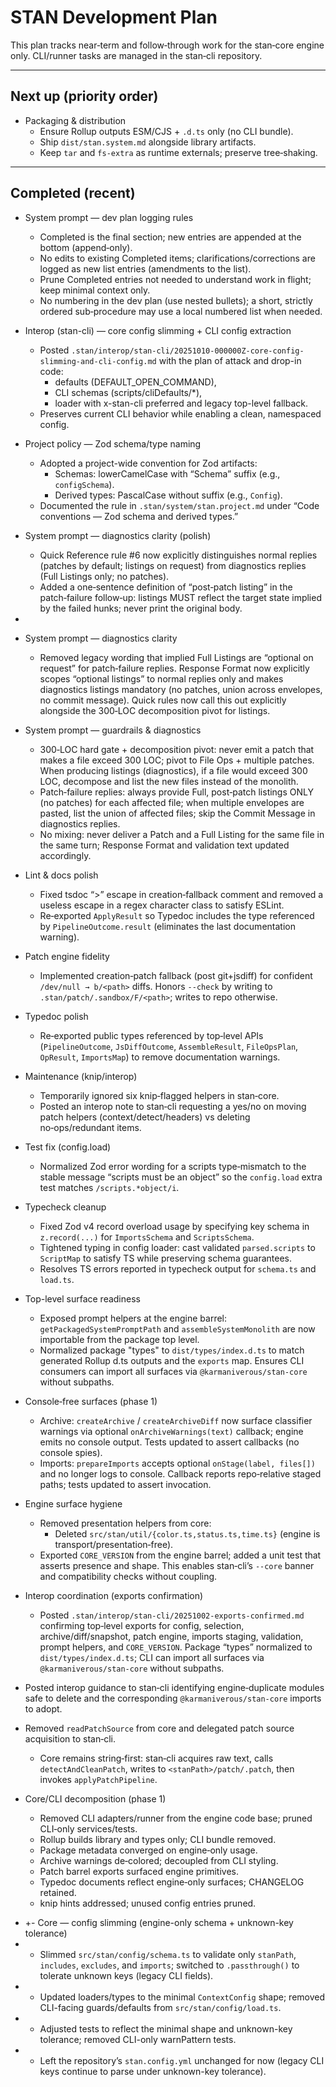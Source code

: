 # STAN Development Plan

This plan tracks near‑term and follow‑through work for the stan‑core engine only. CLI/runner tasks are managed in the stan‑cli repository.

---

## Next up (priority order)

- Packaging & distribution
  - Ensure Rollup outputs ESM/CJS + `.d.ts` only (no CLI bundle).
  - Ship `dist/stan.system.md` alongside library artifacts.
  - Keep `tar` and `fs-extra` as runtime externals; preserve tree‑shaking.

---

## Completed (recent)

- System prompt — dev plan logging rules
  - Completed is the final section; new entries are appended at the bottom (append‑only).
  - No edits to existing Completed items; clarifications/corrections are logged as new list entries (amendments to the list).
  - Prune Completed entries not needed to understand work in flight; keep minimal context only.
  - No numbering in the dev plan (use nested bullets); a short, strictly ordered sub‑procedure may use a local numbered list when needed.

- Interop (stan-cli) — core config slimming + CLI config extraction
  - Posted `.stan/interop/stan-cli/20251010-000000Z-core-config-slimming-and-cli-config.md` with the plan of attack and drop-in code:
    - defaults (DEFAULT_OPEN_COMMAND),
    - CLI schemas (scripts/cliDefaults/\*),
    - loader with x-stan-cli preferred and legacy top-level fallback.
  - Preserves current CLI behavior while enabling a clean, namespaced config.
- Project policy — Zod schema/type naming
  - Adopted a project-wide convention for Zod artifacts:
    - Schemas: lowerCamelCase with “Schema” suffix (e.g., `configSchema`).
    - Derived types: PascalCase without suffix (e.g., `Config`).
  - Documented the rule in `.stan/system/stan.project.md` under “Code conventions — Zod schema and derived types.”
- System prompt — diagnostics clarity (polish)
  - Quick Reference rule #6 now explicitly distinguishes normal replies (patches by default; listings on request) from diagnostics replies (Full Listings only; no patches).
  - Added a one‑sentence definition of “post‑patch listing” in the patch‑failure follow‑up: listings MUST reflect the target state implied by the failed hunks; never print the original body.

-
- System prompt — diagnostics clarity
  - Removed legacy wording that implied Full Listings are “optional on request” for patch‑failure replies. Response Format now explicitly scopes “optional listings” to normal replies only and makes diagnostics listings mandatory (no patches, union across envelopes, no commit message). Quick rules now call this out explicitly alongside the 300‑LOC decomposition pivot for listings.

- System prompt — guardrails & diagnostics
  - 300‑LOC hard gate + decomposition pivot: never emit a patch that makes a file exceed 300 LOC; pivot to File Ops + multiple patches. When producing listings (diagnostics), if a file would exceed 300 LOC, decompose and list the new files instead of the monolith.
  - Patch‑failure replies: always provide Full, post‑patch listings ONLY (no patches) for each affected file; when multiple envelopes are pasted, list the union of affected files; skip the Commit Message in diagnostics replies.
  - No mixing: never deliver a Patch and a Full Listing for the same file in the same turn; Response Format and validation text updated accordingly.

- Lint & docs polish
  - Fixed tsdoc “\>” escape in creation‑fallback comment and removed a useless escape in a regex character class to satisfy ESLint.
  - Re‑exported `ApplyResult` so Typedoc includes the type referenced by `PipelineOutcome.result` (eliminates the last documentation warning).

- Patch engine fidelity
  - Implemented creation‑patch fallback (post git+jsdiff) for confident `/dev/null → b/<path>` diffs. Honors `--check` by writing to `.stan/patch/.sandbox/F/<path>`; writes to repo otherwise.

- Typedoc polish
  - Re‑exported public types referenced by top‑level APIs (`PipelineOutcome`, `JsDiffOutcome`, `AssembleResult`, `FileOpsPlan`, `OpResult`, `ImportsMap`) to remove documentation warnings.

- Maintenance (knip/interop)
  - Temporarily ignored six knip‑flagged helpers in stan‑core.
  - Posted an interop note to stan‑cli requesting a yes/no on moving patch helpers (context/detect/headers) vs deleting no‑ops/redundant items.

- Test fix (config.load)
  - Normalized Zod error wording for a scripts type‑mismatch to the stable message “scripts must be an object” so the `config.load` extra test matches `/scripts.*object/i`.

- Typecheck cleanup
  - Fixed Zod v4 record overload usage by specifying key schema in `z.record(...)` for `ImportsSchema` and `ScriptsSchema`.
  - Tightened typing in config loader: cast validated `parsed.scripts` to `ScriptMap` to satisfy TS while preserving schema guarantees.
  - Resolves TS errors reported in typecheck output for `schema.ts` and `load.ts`.

- Top-level surface readiness
  - Exposed prompt helpers at the engine barrel: `getPackagedSystemPromptPath` and `assembleSystemMonolith` are now importable from the package top level.
  - Normalized package "types" to `dist/types/index.d.ts` to match generated Rollup d.ts outputs and the `exports` map. Ensures CLI consumers can import all surfaces via `@karmaniverous/stan-core` without subpaths.

- Console‑free surfaces (phase 1)
  - Archive: `createArchive` / `createArchiveDiff` now surface classifier warnings via optional `onArchiveWarnings(text)` callback; engine emits no console output. Tests updated to assert callbacks (no console spies).
  - Imports: `prepareImports` accepts optional `onStage(label, files[])` and no longer logs to console. Callback reports repo‑relative staged paths; tests updated to assert invocation.

- Engine surface hygiene
  - Removed presentation helpers from core:
    - Deleted `src/stan/util/{color.ts,status.ts,time.ts}` (engine is transport/presentation‑free).
  - Exported `CORE_VERSION` from the engine barrel; added a unit test that asserts presence and shape. This enables stan‑cli’s `--core` banner and compatibility checks without coupling.

- Interop coordination (exports confirmation)
  - Posted `.stan/interop/stan-cli/20251002-exports-confirmed.md` confirming top‑level exports for config, selection, archive/diff/snapshot, patch engine, imports staging, validation, prompt helpers, and `CORE_VERSION`. Package “types” normalized to `dist/types/index.d.ts`; CLI can import all surfaces via `@karmaniverous/stan-core` without subpaths.

- Posted interop guidance to stan‑cli identifying engine‑duplicate modules safe to delete and the corresponding `@karmaniverous/stan-core` imports to adopt.

- Removed `readPatchSource` from core and delegated patch source acquisition to stan‑cli.
  - Core remains string‑first: stan‑cli acquires raw text, calls `detectAndCleanPatch`, writes to `<stanPath>/patch/.patch`, then invokes `applyPatchPipeline`.

- Core/CLI decomposition (phase 1)
  - Removed CLI adapters/runner from the engine code base; pruned CLI‑only services/tests.
  - Rollup builds library and types only; CLI bundle removed.
  - Package metadata converged on engine‑only usage.
  - Archive warnings de‑colored; decoupled from CLI styling.
  - Patch barrel exports surfaced engine primitives.
  - Typedoc documents reflect engine‑only surfaces; CHANGELOG retained.
  - knip hints addressed; unused config entries pruned.

* +- Core — config slimming (engine-only schema + unknown-key tolerance)
* - Slimmed `src/stan/config/schema.ts` to validate only `stanPath`, `includes`, `excludes`, and `imports`; switched to `.passthrough()` to tolerate unknown keys (legacy CLI fields).
* - Updated loaders/types to the minimal `ContextConfig` shape; removed CLI-facing guards/defaults from `src/stan/config/load.ts`.
* - Adjusted tests to reflect the minimal shape and unknown-key tolerance; removed CLI-only warnPattern tests.
* - Left the repository’s `stan.config.yml` unchanged for now (legacy CLI keys continue to parse under unknown-key tolerance).
